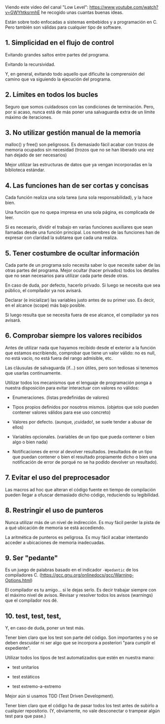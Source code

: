 Viendo este video del canal "Low Level": https://www.youtube.com/watch?v=GWYhtksrmhE
he recogido unas cuantas buenas ideas.

Están sobre todo enfocadas a sistemas embebidos y a programación en C. Pero también son válidas para cualquier tipo de software.

## 1. Simplicidad en el flujo de control

Evitando grandes saltos entre partes del programa.

Evitando la recursividad.

Y, en general, evitando todo aquello que dificulte la comprensión del camino que va siguiendo la ejecución del programa.

## 2. Límites en todos los bucles

Seguro que somos cuidadosos con las condiciones de terminación. Pero, por si acaso, nunca está de más poner una salvaguarda extra de un límite máximo de iteraciones.

## 3. No utilizar gestión manual de la memoria

malloc() y free() son peligrosos. Es demasiado fácil acabar con trozos de memoria ocupados sin necesidad (trozos que no se han liberado una vez han dejado de ser necesarios)

Mejor utilizar las estructuras de datos que ya vengan incorporadas en la biblioteca estándar.

## 4. Las funciones han de ser cortas y concisas

Cada función realiza una sola tarea (una sola responsabilidad), y la hace bien.

Una función que no quepa impresa en una sola página, es complicada de leer.

Si es necesario, dividir el trabajo en varias funciones auxiliares que sean llamadas desde una función principal. Los nombres de las funciones han de expresar con claridad la subtarea que cada una realiza.

## 5. Tener costumbre de ocultar información

Cada parte de un programa solo necesita saber lo que necesite saber de las otras partes del programa. Mejor ocultar (hacer privados) todos los detalles que no sean necesarios para utilizar cada parte desde otras.

En caso de duda, por defecto, hacerlo privado. Si luego se necesita que sea público, el compilador ya nos avisará.

Declarar (e inicializar) las variables justo antes de su primer uso. Es decir, en el alcance (scope) más bajo posible. 

Si luego resulta que se necesita fuera de ese alcance, el compilador ya nos avisará.

 ## 6. Comprobar siempre los valores recibidos
 
 Antes de utilizar nada que hayamos recibido desde el exterior a la función que estamos escribiendo, comprobar que tiene un valor válido:  no es null, no está vacio, no está fuera del rango admisible, etc.
 
Las cláusulas de salvaguarda (if...) son útiles, pero son tediosas si tenemos que usarlas continuamente.
 
Utilizar todos los mecanismos que el lenguaje de programación ponga a nuestra disposición para evitar interactuar con valores no válidos:

- Enumeraciones. (listas predefinidas de valores)

- Tipos propios definidos por nosotros mismos. (objetos que solo pueden contener valores válidos para ese uso concreto)

- Valores por defecto. (aunque, ¡cuidado!, se suele tender a abusar de ellos)

- Variables opcionales. (variables de un tipo que pueda contener o bien algo o bien nada)

- Notificaciones de error al devolver resultados. (resultados de un tipo que puedan contener o bien el resultado propiamente dicho o bien una notificación de error de porqué no se ha podido devolver un resultado).

## 7. Evitar el uso del preprocesador

Las macros ad hoc que alteran el código fuente en tiempo de compilación pueden llegar a ofuscar demasiado dicho código, reduciendo su legibilidad.

## 8. Restringir el uso de punteros

Nunca utilizar más de un nivel de indirección. Es muy fácil perder la pista de a qué ubicación de memoria se está accediendo.

La aritmética de punteros es peligrosa. Es muy fácil acabar intentando acceder a ubicaciones de memoria inadecuadas.

## 9. Ser "pedante"

Es un juego de palabras basado en el indicador `-Wpedantic` de los compiladores C. (https://gcc.gnu.org/onlinedocs/gcc/Warning-Options.html)

El compilador es tu amigo... si le dejas serlo. Es decir trabajar siempre con el máximo nivel de avisos. Revisar y resolver todos los avisos (warnings) que el compilador nos dé.

## 10. test, test, test,

Y, en caso de duda, poner un test más.

Tener bien claro que los test son parte del código. Son importantes y no se deben descuidar ni ser algo que se incorpora a posteriori "para cumplir el expediente".

Utilizar todos los tipos de test automatizados que estén en nuestra mano:

- test unitarios

- test estáticos

- test extremo-a-extremo

Mejor aún si usamos TDD (Test Driven Development).

Tener bien claro que el código ha de pasar todos los test antes de subirlo a cualquier repositorio. (Y, obviamente, no vale desconectar o trampear algún test para que pase.)
